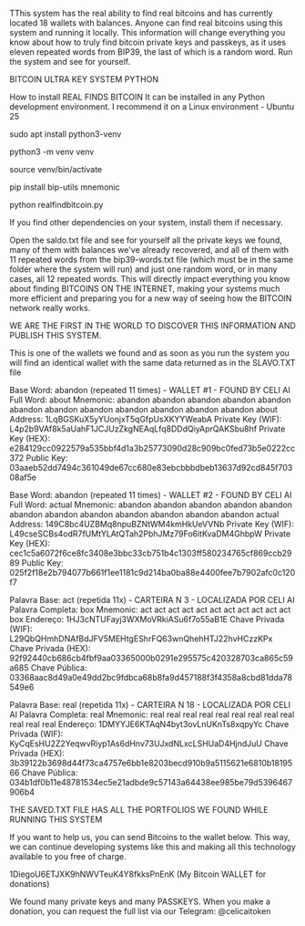 TThis system has the real ability to find real bitcoins and has currently located 18 wallets with balances. Anyone can find real bitcoins using this system and running it locally. This information will change everything you know about how to truly find bitcoin private keys and passkeys, as it uses eleven repeated words from BIP39, the last of which is a random word. Run the system and see for yourself.

BITCOIN ULTRA KEY SYSTEM PYTHON

How to install REAL FINDS BITCOIN It can be installed in any Python development environment. I recommend it on a Linux environment - Ubuntu 25

sudo apt install python3-venv

python3 -m venv venv

source venv/bin/activate

pip install bip-utils mnemonic

python realfindbitcoin.py

If you find other dependencies on your system, install them if necessary.

Open the saldo.txt file and see for yourself all the private keys we found, many of them with balances we've already recovered, and all of them with 11 repeated words from the bip39-words.txt file (which must be in the same folder where the system will run) and just one random word, or in many cases, all 12 repeated words. This will directly impact everything you know about finding BITCOINS ON THE INTERNET, making your systems much more efficient and preparing you for a new way of seeing how the BITCOIN network really works.

WE ARE THE FIRST IN THE WORLD TO DISCOVER THIS INFORMATION AND PUBLISH THIS SYSTEM.

This is one of the wallets we found and as soon as you run the system you will find an identical wallet with the same data returned as in the SLAVO.TXT file

Base Word: abandon (repeated 11 times) - WALLET #1 - FOUND BY CELI AI Full Word: about Mnemonic: abandon abandon abandon abandon abandon abandon abandon abandon abandon abandon abandon abandon about Address: 1LqBGSKuX5yYUonjxT5qGfpUsXKYYWeabA Private Key (WIF): L4p2b9VAf8k5aUahF1JCJUzZkgNEAqLfq8DDdQiyAprQAKSbu8hf Private Key (HEX): e284129cc0922579a535bbf4d1a3b25773090d28c909bc0fed73b5e0222cc372 Public Key: 03aaeb52dd7494c361049de67cc680e83ebcbbbdbeb13637d92cd845f70308af5e

Base Word: abandon (repeated 11 times) - WALLET #2 - FOUND BY CELI AI Full Word: actual Mnemonic: abandon abandon abandon abandon abandon abandon abandon abandon abandon abandon abandon abandon actual Address: 149C8bc4UZBMq8npuBZNtWM4kmHkUeVVNb Private Key (WIF): L49cseSCBs4odR7fUMtYLAtQTah2PbhJMz79Fo6itKvaDM4GhbpW Private Key (HEX): cec1c5a6072f6ce8fc3408e3bbc33cb751b4c1303ff580234765cf869ccb2989 Public Key: 025f2f18e2b794077b661f1ee1181c9d214ba0ba88e4400fee7b7902afc0c120f7

Palavra Base: act (repetida 11x) - CARTEIRA N 3 - LOCALIZADA POR CELI AI Palavra Completa: box Mnemonic: act act act act act act act act act act act box Endereço: 1HJ3cNTUFayj3WXMoVRkiASu6f7o55aB1E Chave Privada (WIF): L29QbQHmhDNAfBdJFV5MEHtgEShrFQ63wnQhehHTJ22hvHCzzKPx Chave Privada (HEX): 92f92440cb686cb4fbf9aa03365000b0291e295575c420328703ca865c59a685 Chave Pública: 03368aac8d49a0e49dd2bc9fdbca68b8fa9d457188f3f4358a8cbd81dda78549e6

Palavra Base: real (repetida 11x) - CARTEIRA N 18 - LOCALIZADA POR CELI AI Palavra Completa: real Mnemonic: real real real real real real real real real real real real Endereço: 1DMYYJE6KTAqN4byt3ovLnUKnTs8xqpyYc Chave Privada (WIF): KyCqEsHU2Z2YeqwvRiyp1As6dHnv73UJxdNLxcLSHUaD4HjndJuU Chave Privada (HEX): 3b39122b3698d44f73ca4757e6bb1e8203becd910b9a5115621e6810b1819566 Chave Pública: 034b1df0b11e48781534ec5e21adbde9c57143a64438ee985be79d5396467906b4

THE SAVED.TXT FILE HAS ALL THE PORTFOLIOS WE FOUND WHILE RUNNING THIS SYSTEM

If you want to help us, you can send Bitcoins to the wallet below. This way, we can continue developing systems like this and making all this technology available to you free of charge.

1DiegoU6ETJXK9hNWVTeuK4Y8fkksPnEnK (My Bitcoin WALLET for donations)

We found many private keys and many PASSKEYS. When you make a donation, you can request the full list via our Telegram: @celicaitoken
